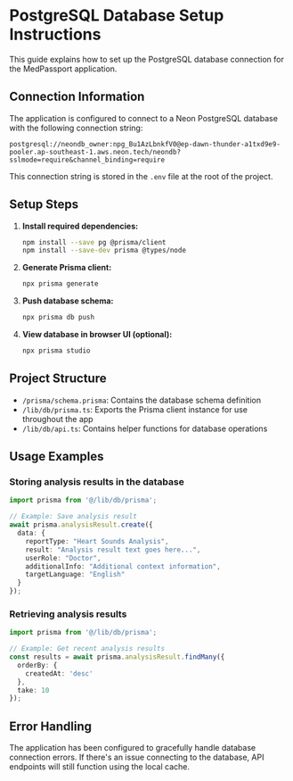 # PostgreSQL Database Setup Instructions

This guide explains how to set up the PostgreSQL database connection for the MedPassport application.

## Connection Information

The application is configured to connect to a Neon PostgreSQL database with the following connection string:

```
postgresql://neondb_owner:npg_Bu1AzLbnkfV0@ep-dawn-thunder-a1txd9e9-pooler.ap-southeast-1.aws.neon.tech/neondb?sslmode=require&channel_binding=require
```

This connection string is stored in the `.env` file at the root of the project.

## Setup Steps

1. **Install required dependencies:**

   ```bash
   npm install --save pg @prisma/client
   npm install --save-dev prisma @types/node
   ```

2. **Generate Prisma client:**

   ```bash
   npx prisma generate
   ```

3. **Push database schema:**

   ```bash
   npx prisma db push
   ```

4. **View database in browser UI (optional):**

   ```bash
   npx prisma studio
   ```

## Project Structure

- `/prisma/schema.prisma`: Contains the database schema definition
- `/lib/db/prisma.ts`: Exports the Prisma client instance for use throughout the app
- `/lib/db/api.ts`: Contains helper functions for database operations

## Usage Examples

### Storing analysis results in the database

```typescript
import prisma from '@/lib/db/prisma';

// Example: Save analysis result
await prisma.analysisResult.create({
  data: {
    reportType: "Heart Sounds Analysis",
    result: "Analysis result text goes here...",
    userRole: "Doctor",
    additionalInfo: "Additional context information",
    targetLanguage: "English"
  }
});
```

### Retrieving analysis results

```typescript
import prisma from '@/lib/db/prisma';

// Example: Get recent analysis results
const results = await prisma.analysisResult.findMany({
  orderBy: {
    createdAt: 'desc'
  },
  take: 10
});
```

## Error Handling

The application has been configured to gracefully handle database connection errors. If there's an issue connecting to the database, API endpoints will still function using the local cache.

